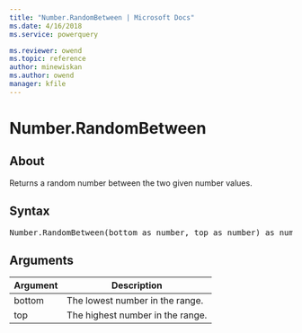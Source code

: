 ```yaml
---
title: "Number.RandomBetween | Microsoft Docs"
ms.date: 4/16/2018
ms.service: powerquery

ms.reviewer: owend
ms.topic: reference
author: minewiskan
ms.author: owend
manager: kfile
---
```

# Number.RandomBetween

  
## About  
Returns a random number between the two given number values.  
  
## Syntax

<pre>
Number.RandomBetween(bottom as number, top as number) as number  
</pre>
  
## Arguments  
  
|Argument|Description|  
|------------|---------------|  
|bottom|The lowest number in the range.|  
|top|The highest number in the range.|  
  

